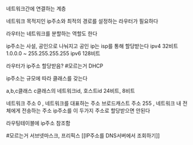 네트워크간에 연결하는 계층

네트워크 목적지인 ip주소와 최적의 경로를 설정하는 라우터가 필요하다

라우터는 네트워크를 분할하는 역할도 한다

ip주소는 사설, 공인으로 나눠지고 공인 ip는 isp를 통해 할당받는다
ipv4 32비트 1.0.0.0 ~ 255.255.255.255
ipv6 128비트

라우터가 ip주소 할당받음?
#모르는거 DHCP

ip주소는 규모에 따라 클래스를 갖는다

a,b,c클래스
c클래스의 네트워크id, 호스트id 24비트, 8비트

네트워크 주소 0 , 네트워크를 대표하는 주소
브로드캐스트 주소 255 , 네트워크 내 전체에게 전송하는 주소
ip주소를 이 두가지 주소로 할당받으면 안된다

라우팅테이블에 ip주소 참조함



#모르는거 서브넷마스크, 프리픽스 [[IP주소를 DNS서버에서 조회하기]]
